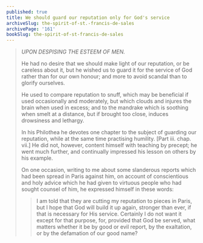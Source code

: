 ```yaml
---
published: true
title: We should guard our reputation only for God's service
archiveSlug: the-spirit-of-st.-francis-de-sales
archivePage: '161'
bookSlug: the-spirit-of-st-francis-de-sales
---
```


> *UPON DESPISING THE ESTEEM OF MEN.*
>
> He had no desire that we should make light of our reputation, or be careless about it, but he wished us to guard it for the service of God rather than for our own honour; and more to avoid scandal than to glorify ourselves.
>
> He used to compare reputation to snuff, which may be beneficial if used occasionally and moderately, but which clouds and injures the brain when used in excess; and to the mandrake which is soothing when smelt at a distance, but if brought too close, induces drowsiness and lethargy.
>
> In his Philothea he devotes one chapter to the subject of guarding our reputation, while at the same time practising humility. [Part iii. chap. vii.] He did not, however, content himself with teaching by precept; he went much further, and continually impressed his lesson on others by his example.
>
> On one occasion, writing to me about some slanderous reports which had been spread in Paris against him, on account of conscientious and holy advice which he had given to virtuous people who had sought counsel of him, he expressed himself in these words:
>
>> I am told that they are cutting my reputation to pieces in Paris, but I hope that God will build it up again, stronger than ever, if that is necessary for His service. Certainly I do not want it except for that purpose, for, provided that God be served, what matters whether it be by good or evil report, by the exaltation, or by the defamation of our good name?
